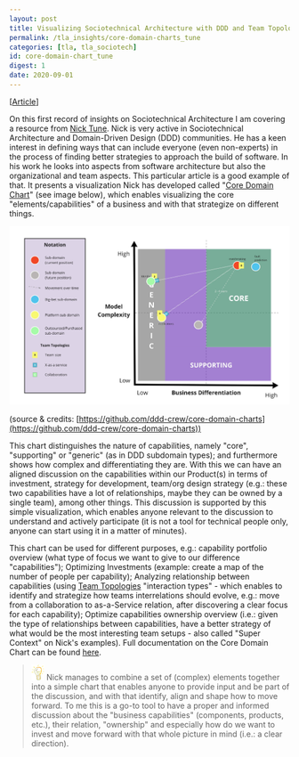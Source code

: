 ```yaml
---
layout: post
title: Visualizing Sociotechnical Architecture with DDD and Team Topologies, Nick Tune
permalink: /tla_insights/core-domain-charts_tune
categories: [tla, tla_sociotech]
id: core-domain-chart_tune
digest: 1
date: 2020-09-01
---
```


[[Article](https://medium.com/nick-tune-tech-strategy-blog/visualising-sociotechnical-architecture-with-ddd-and-team-topologies-48c6be036c40)]

On this first record of insights on Sociotechnical Architecture I am covering a resource from [Nick Tune](https://twitter.com/ntcoding). Nick is very active in Sociotechnical Architecture and Domain-Driven Design (DDD) communities. He has a keen interest in defining ways that can include everyone (even non-experts) in the process of finding better strategies to approach the build of software. In his work he looks into aspects from software architecture but also the organizational and team aspects. This particular article is a good example of that. It presents a visualization Nick has developed called "[Core Domain Chart](https://github.com/ddd-crew/core-domain-charts)" (see image below), which enables visualizing the core "elements/capabilities" of a business and with that strategize on different things.

![Core Domain Chart](/assets/core-domain-chart.jpg)

(source & credits: [https://github.com/ddd-crew/core-domain-charts](https://github.com/ddd-crew/core-domain-charts))

This chart distinguishes the nature of capabilities, namely "core", "supporting" or "generic" (as in DDD subdomain types); and furthermore shows how complex and differentiating they are. With this we can have an aligned discussion on the capabilities within our Product(s) in terms of investment, strategy for development, team/org design strategy (e.g.: these two capabilities have a lot of relationships, maybe they can be owned by a single team), among other things. This discussion is supported by this simple visualization, which enables anyone relevant to the discussion to understand and actively participate (it is not a tool for technical people only, anyone can start using it in a matter of minutes).

This chart can be used for different purposes, e.g.: capability portfolio overview (what type of focus we want to give to our difference "capabilities"); Optimizing Investments (example: create a map of the number of people per capability); Analyzing relationship between capabilities (using [Team Topologies](https://teamtopologies.com/) "interaction types" - which enables to identify and strategize how teams interrelations should evolve, e.g.: move from a collaboration to as-a-Service relation, after discovering a clear focus for each capability); Optimize capabilities ownership overview (i.e.: given the type of relationships between capabilities, have a better strategy of what would be the most interesting team setups - also called "Super Context" on Nick's examples). Full documentation on the Core Domain Chart can be found [here](https://github.com/ddd-crew/core-domain-charts).

> ![light](/assets/light-bulb.png) Nick manages to combine a set of (complex) elements together into a simple chart that enables anyone to provide input and be part of the discussion, and with that identify, align and shape how to move forward. To me this is a go-to tool to have a proper and informed discussion about the "business capabilities" (components, products, etc.), their relation, "ownership" and especially how do we want to invest and move forward with that whole picture in mind (i.e.: a clear direction).
